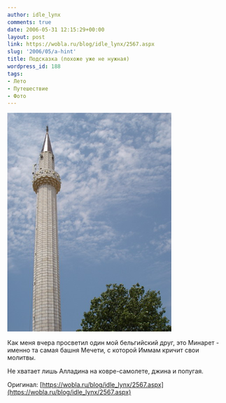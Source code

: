 ```yaml
---
author: idle_lynx
comments: true
date: 2006-05-31 12:15:29+00:00
layout: post
link: https://wobla.ru/blog/idle_lynx/2567.aspx
slug: '2006/05/a-hint'
title: Подсказка (похоже уже не нужная)
wordpress_id: 188
tags:
- Лето
- Путешествие
- Фото
---
```


![Turkey - Tower](images/2007/05/4ad7eb8b-a2bf-4b0b-af18-b863a893bfea.JPG)

Как меня вчера просветил один мой бельгийский друг, это Минарет - именно та самая башня Мечети, с которой Иммам кричит свои молитвы.

Не хватает лишь Алладина на ковре-самолете, джина и попугая.

Оригинал: [https://wobla.ru/blog/idle_lynx/2567.aspx](https://wobla.ru/blog/idle_lynx/2567.aspx)
